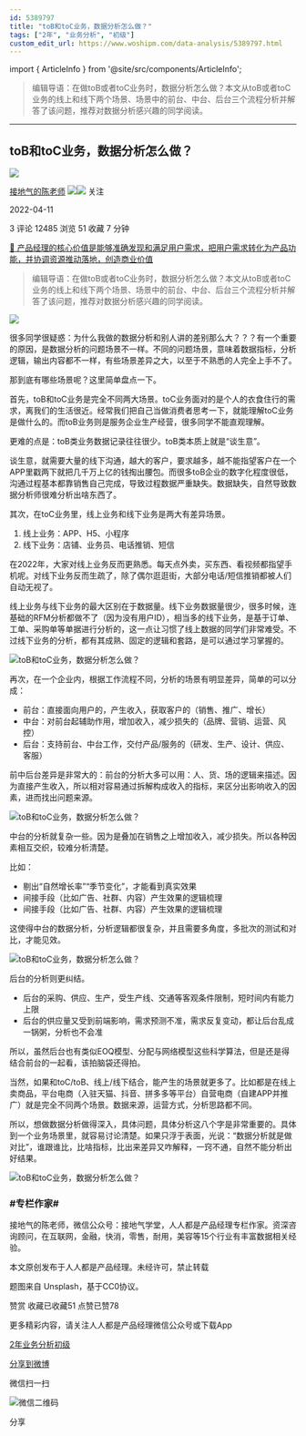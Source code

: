 ```yaml
---
id: 5389797
title: "toB和toC业务，数据分析怎么做？"
tags: ["2年", "业务分析", "初级"]
custom_edit_url: https://www.woshipm.com/data-analysis/5389797.html
---
```

import { ArticleInfo } from '@site/src/components/ArticleInfo';

<ArticleInfo
    author="接地气的陈老师"
    authorLink="https://www.woshipm.com/u/773891"
    published="2022-04-11"
    views={12485}
    comments={3}
    collects={51}
/>

> 编辑导语：在做toB或者toC业务时，数据分析怎么做？本文从toB或者toC业务的线上和线下两个场景、场景中的前台、中台、后台三个流程分析并解答了该问题，推荐对数据分析感兴趣的同学阅读。

---

## toB和toC业务，数据分析怎么做？

[![](https://image.woshipm.com/wp-files/2019/08/0GkAbc8ZooEsibtWEUNO.png!/both/72x72)](https://www.woshipm.com/u/773891)

[接地气的陈老师](https://www.woshipm.com/u/773891) ![](https://static.woshipm.com/tag/1121_1@2x.png)![](https://static.woshipm.com/tag/2103_1@2x.png) 关注

2022-04-11

3 评论 12485 浏览 51 收藏 7 分钟

[🔗 产品经理的核心价值是能够准确发现和满足用户需求，把用户需求转化为产品功能，并协调资源推动落地，创造商业价值](https://ke.qidianla.com/courses/90pm)

> 编辑导语：在做toB或者toC业务时，数据分析怎么做？本文从toB或者toC业务的线上和线下两个场景、场景中的前台、中台、后台三个流程分析并解答了该问题，推荐对数据分析感兴趣的同学阅读。

![](https://image.yunyingpai.com/wp/2022/04/dDAZS1qk4Si0S6XB4Bmp.png)

很多同学很疑惑：为什么我做的数据分析和别人讲的差别那么大？？？有一个重要的原因，是数据分析的问题场景不一样。不同的问题场景，意味着数据指标，分析逻辑，输出内容都不一样，有些场景差异之大，以至于不熟悉的人完全上手不了。

那到底有哪些场景呢？这里简单盘点一下。

首先，toB和toC业务是完全不同两大场景。toC业务面对的是个人的衣食住行的需求，离我们的生活很近。经常我们把自己当做消费者思考一下，就能理解toC业务是做什么的。而toB业务则是服务企业生产经营，很多同学不能直观理解。

更难的点是：toB类业务数据记录往往很少。toB类本质上就是“谈生意”。

谈生意，就需要大量的线下沟通，越大的客户，要求越多，越不能指望客户在一个APP里戳两下就把几千万上亿的钱掏出腰包。而很多toB企业的数字化程度很低，沟通过程基本都靠销售自己完成，导致过程数据严重缺失。数据缺失，自然导致数据分析师很难分析出啥东西了。

其次，在toC业务里，线上业务和线下业务是两大有差异场景。

1.  线上业务：APP、H5、小程序
2.  线下业务：店铺、业务员、电话推销、短信

在2022年，大家对线上业务反而更熟悉。每天点外卖，买东西、看视频都指望手机呢。对线下业务反而生疏了，除了偶尔逛逛街，大部分电话/短信推销都被人们自动无视了。

线上业务与线下业务的最大区别在于数据量。线下业务数据量很少，很多时候，连基础的RFM分析都做不了（因为没有用户ID），相当多的线下业务，是基于订单、工单、采购单等单据进行分析的，这一点让习惯了线上数据的同学们非常难受。不过线下业务的分析，都有其成熟、固定的逻辑和套路，是可以通过学习掌握的。

![toB和toC业务，数据分析怎么做？](https://image.yunyingpai.com/wp/2022/04/5mD0wt4bVGZh8qyP97D7.png)

再次，在一个企业内，根据工作流程不同，分析的场景有明显差异，简单的可以分成：

*   前台：直接面向用户的，产生收入，获取客户的（销售、推广、增长）
*   中台：对前台起辅助作用，增加收入，减少损失的（品牌、营销、运营、风控）
*   后台：支持前台、中台工作，交付产品/服务的（研发、生产、设计、供应、客服）

前中后台差异是非常大的：前台的分析大多可以用：人、货、场的逻辑来描述。因为直接产生收入，所以相对容易通过拆解构成收入的指标，来区分出影响收入的因素，进而找出问题来源。

![toB和toC业务，数据分析怎么做？](https://image.yunyingpai.com/wp/2022/04/XrUzoU4QYyCMsBuwRHQj.png)

中台的分析就复杂一些。因为是叠加在销售之上增加收入，减少损失。所以各种因素相互交织，较难分析清楚。

比如：

*   剔出“自然增长率”“季节变化”，才能看到真实效果
*   间接手段（比如广告、社群、内容）产生效果的逻辑梳理
*   间接手段（比如广告、社群、内容）产生效果的逻辑梳理

这使得中台的数据分析，分析逻辑都很复杂，并且需要多角度，多批次的测试和对比，才能见效。

![toB和toC业务，数据分析怎么做？](https://image.yunyingpai.com/wp/2022/04/v5t1X4JmDj1dzFLobbwM.png)

后台的分析则更纠结。

*   后台的采购、供应、生产，受生产线、交通等客观条件限制，短时间内有能力上限
*   后台的供应量又受到前端影响，需求预测不准，需求反复变动，都让后台乱成一锅粥，分析也不会准

所以，虽然后台也有类似EOQ模型、分配与网络模型这些科学算法，但是还是得结合前台的一起看，该拍脑袋还得拍。

当然，如果和toC/toB、线上/线下结合，能产生的场景就更多了。比如都是在线上卖商品，平台电商（入驻天猫、抖音、拼多多等平台）自营电商（自建APP并推广）就是完全不同两个场景。数据来源，运营方式，分析思路都不同。

所以，想做数据分析做得深入，具体问题，具体分析这八个字是非常重要的。具体到一个业务场景里，就容易讨论清楚。如果只浮于表面，光说：“数据分析就是做对比”，谁跟谁比，比啥指标，比出来差异又咋解释，一窍不通，自然不能分析出好结果。

![toB和toC业务，数据分析怎么做？](https://image.yunyingpai.com/wp/2022/04/ZJthAukWyWakSNc1RyGo.png)

### #专栏作家#

接地气的陈老师，微信公众号：接地气学堂，人人都是产品经理专栏作家。资深咨询顾问，在互联网，金融，快消，零售，耐用，美容等15个行业有丰富数据相关经验。

本文原创发布于人人都是产品经理。未经许可，禁止转载

题图来自 Unsplash，基于CC0协议。

赞赏 收藏已收藏51 点赞已赞78

更多精彩内容，请关注人人都是产品经理微信公众号或下载App

[2年](https://www.woshipm.com/tag/2%e5%b9%b4)[业务分析](https://www.woshipm.com/tag/%e4%b8%9a%e5%8a%a1%e5%88%86%e6%9e%90)[初级](https://www.woshipm.com/tag/%e5%88%9d%e7%ba%a7)

[分享到微博](https://service.weibo.com/share/share.php?appkey=2775287854&title=toB和toC业务，数据分析怎么做？&url=https://www.woshipm.com/data-analysis/5389797.html&pic=https://image.yunyingpai.com/wp/2022/04/dDAZS1qk4Si0S6XB4Bmp.png)

微信扫一扫

![微信二维码](https://api.pwmqr.com/qrcode/create/?url=https://www.woshipm.com/data-analysis/5389797.html)

分享